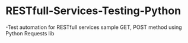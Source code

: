 # RESTfull-Services-Testing-Python
-Test automation for RESTfull services sample GET, POST method using Python Requests lib
